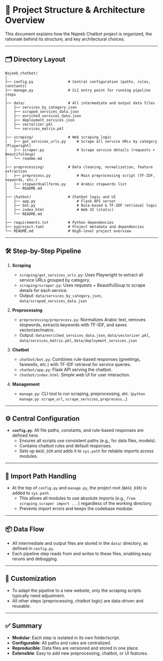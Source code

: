 # 📁 Project Structure & Architecture Overview

This document explains how the Najeeb Chatbot project is organized, the rationale behind its structure, and key architectural choices.

---

## 🗂️ Directory Layout

```
Najeeb_chatbot/
│
├── config.py                # Central configuration (paths, rules, constants)
├── manage.py                # CLI entry point for running pipeline steps
│
├── data/                    # All intermediate and output data files
│   ├── services_by_category.json
│   ├── scraped_services_data.json
│   ├── enriched_services_data.json
│   ├── deployment_services.json
│   ├── vectorizer.pkl
│   └── services_matrix.pkl
│
├── scraping/                # Web scraping logic
│   ├── get_services_urls.py     # Scrape all service URLs by category (Playwright)
│   ├── scraper.py               # Scrape service details (requests + BeautifulSoup)
│   └── readme.md
│
├── preprocessing/           # Data cleaning, normalization, feature extraction
│   ├── preprocess.py            # Main preprocessing script (TF-IDF, keywords, etc.)
│   ├── stopwordsallforms.py     # Arabic stopwords list
│   └── README.md
│
├── chatbot/                 # Chatbot logic and UI
│   ├── app.py                   # Flask API server
│   ├── bot.py                   # Rule-based & TF-IDF retrieval logic
│   ├── index.html               # Web UI (static)
│   └── README.md
│
├── requirements.txt         # Python dependencies
├── pyproject.toml           # Project metadata and dependencies
└── README.md                # High-level project overview
```

---

## 🛠️ Step-by-Step Pipeline

1. **Scraping**

    - `scraping/get_services_urls.py`: Uses Playwright to extract all service URLs grouped by category.
    - `scraping/scraper.py`: Uses requests + BeautifulSoup to scrape details for each service.
    - Output: `data/services_by_category.json`, `data/scraped_services_data.json`

2. **Preprocessing**

    - `preprocessing/preprocess.py`: Normalizes Arabic text, removes stopwords, extracts keywords with TF-IDF, and saves vectorizer/matrix.
    - Output: `data/enriched_services_data.json`, `data/vectorizer.pkl`, `data/services_matrix.pkl`, `data/deployment_services.json`

3. **Chatbot**

    - `chatbot/bot.py`: Combines rule-based responses (greetings, farewells, etc.) with TF-IDF retrieval for service queries.
    - `chatbot/app.py`: Flask API serving the chatbot.
    - `chatbot/index.html`: Simple web UI for user interaction.

4. **Management**
    - `manage.py`: CLI tool to run scraping, preprocessing, etc. (`python manage.py scrape_url`, `scrape_services`, `preprocess`...)

---

## ⚙️ Central Configuration

-   **`config.py`**: All file paths, constants, and rule-based responses are defined here.
    -   Ensures all scripts use consistent paths (e.g., for data files, models).
    -   Contains chatbot rules and default responses.
    -   Sets up `BASE_DIR` and adds it to `sys.path` for reliable imports across modules.

---

## 🧩 Import Path Handling

-   At the top of `config.py` and `manage.py`, the project root (`BASE_DIR`) is added to `sys.path`.
    -   This allows all modules to use absolute imports (e.g., `from scraping.scraper import ...`) regardless of the working directory.
    -   Prevents import errors and keeps the codebase modular.

---

## 📦 Data Flow

-   All intermediate and output files are stored in the `data/` directory, as defined in `config.py`.
-   Each pipeline step reads from and writes to these files, enabling easy reruns and debugging.

---

## 📝 Customization

-   To adapt the pipeline to a new website, only the scraping scripts typically need adjustment.
-   All other steps (preprocessing, chatbot logic) are data-driven and reusable.

---

## ✅ Summary

-   **Modular**: Each step is isolated in its own folder/script.
-   **Configurable**: All paths and rules are centralized.
-   **Reproducible**: Data files are versioned and stored in one place.
-   **Extensible**: Easy to add new preprocessing, chatbot, or UI features.
